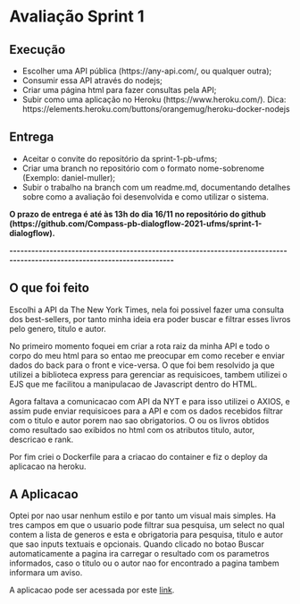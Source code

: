 # Avaliação Sprint 1

<h2>Execução</h2>
<ul>
  <li>Escolher uma API pública (https://any-api.com/, ou qualquer outra);</li>
  <li>Consumir essa API através do nodejs;</li>
  <li>Criar uma página html para fazer consultas pela API;</li>
  <li>Subir como uma aplicação no Heroku (https://www.heroku.com/). Dica: https://elements.heroku.com/buttons/orangemug/heroku-docker-nodejs</li>
</ul>

<h2>Entrega</h2>
<ul>
  <li>Aceitar o convite do repositório da sprint-1-pb-ufms;</li>
  <li>Criar uma branch no repositório com o formato nome-sobrenome (Exemplo: daniel-muller);</li>
  <li>Subir o trabalho na branch com um readme.md, documentando detalhes sobre como a avaliação foi desenvolvida e como utilizar o sistema.</li>
</ul>
<b>O prazo de entrega é até às 13h do dia 16/11 no repositório do github (https://github.com/Compass-pb-dialogflow-2021-ufms/sprint-1-dialogflow).</b>

<b>-------------------------------------------------------------------------------------------------------------------------</b>

<h2>O que foi feito</h2>
<p>Escolhi a API da The New York Times, nela foi possivel fazer uma consulta dos best-sellers, por tanto minha ideia era poder buscar e filtrar esses livros pelo genero, titulo e autor.</p>
<p>No primeiro momento foquei em criar a rota raiz da minha API e todo o corpo do meu html para so entao me preocupar em como receber e enviar dados do back para o front e vice-versa. O que foi bem resolvido ja que utilizei a biblioteca express para gerenciar as requisicoes, tambem utilizei o EJS que me facilitou a manipulacao de Javascript dentro do HTML.</p>
<p>Agora faltava a comunicacao com API da NYT e para isso utilizei o AXIOS, e assim pude enviar requisicoes para a API e com os dados recebidos filtrar com o titulo e autor porem nao sao obrigatorios. O ou os livros obtidos como resultado sao exibidos no html com os atributos titulo, autor, descricao e rank.</p>
<p>Por fim criei o Dockerfile para a criacao do container e fiz o deploy da aplicacao na heroku.</p>

<h2>A Aplicacao</h2>
<p>Optei por nao usar nenhum estilo e por tanto um visual mais simples. Ha tres campos em que o usuario pode filtrar sua pesquisa, um select no qual contem a lista de generos e esta e obrigatoria para pesquisa, titulo e autor que sao inputs textuais e opcionais. Quando clicado no botao Buscar automaticamente a pagina ira carregar o resultado com os parametros informados, caso o titulo ou o autor nao for encontrado a pagina tambem informara um aviso.</p>
<p>A aplicacao pode ser acessada por este <a href="https://sprint-1-teste.herokuapp.com/">link</a>.</p>